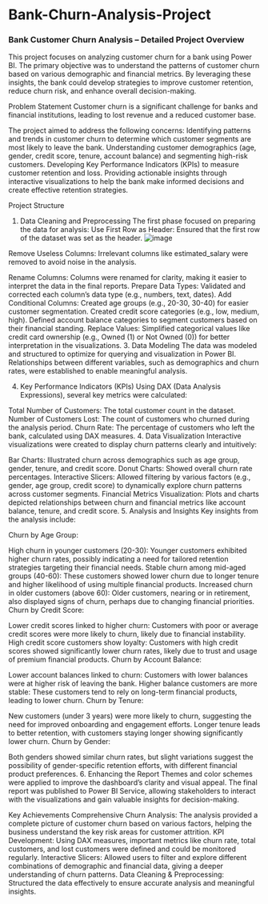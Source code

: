 # Bank-Churn-Analysis-Project
### Bank Customer Churn Analysis – Detailed Project Overview
This project focuses on analyzing customer churn for a bank using Power BI. 
The primary objective was to understand the patterns of customer churn based on various demographic and financial metrics. 
By leveraging these insights, the bank could develop strategies to improve customer retention, reduce churn risk, and enhance overall decision-making.

Problem Statement
Customer churn is a significant challenge for banks and financial institutions, 
leading to lost revenue and a reduced customer base. 

The project aimed to address the following concerns:
Identifying patterns and trends in customer churn to determine which customer segments are most likely to leave the bank.
Understanding customer demographics (age, gender, credit score, tenure, account balance) and segmenting high-risk customers.
Developing Key Performance Indicators (KPIs) to measure customer retention and loss.
Providing actionable insights through interactive visualizations to help the bank make informed decisions and create effective retention strategies.


Project Structure
1. Data Cleaning and Preprocessing
The first phase focused on preparing the data for analysis:
Use First Row as Header: Ensured that the first row of the dataset was set as the header.
![image](https://github.com/user-attachments/assets/21d70a4e-33d8-4652-8a71-e831381c877d)

Remove Useless Columns: Irrelevant columns like estimated_salary were removed to avoid noise in the analysis.

Rename Columns: Columns were renamed for clarity, making it easier to interpret the data in the final reports.
Prepare Data Types: Validated and corrected each column’s data type (e.g., numbers, text, dates).
Add Conditional Columns:
Created age groups (e.g., 20-30, 30-40) for easier customer segmentation.
Created credit score categories (e.g., low, medium, high).
Defined account balance categories to segment customers based on their financial standing.
Replace Values: Simplified categorical values like credit card ownership (e.g., Owned (1) or Not Owned (0)) for better interpretation in the visualizations.
3. Data Modeling
The data was modeled and structured to optimize for querying and visualization in Power BI. Relationships between different variables, such as demographics and churn rates, were established to enable meaningful analysis.

4. Key Performance Indicators (KPIs)
Using DAX (Data Analysis Expressions), several key metrics were calculated:

Total Number of Customers: The total customer count in the dataset.
Number of Customers Lost: The count of customers who churned during the analysis period.
Churn Rate: The percentage of customers who left the bank, calculated using DAX measures.
4. Data Visualization
Interactive visualizations were created to display churn patterns clearly and intuitively:

Bar Charts: Illustrated churn across demographics such as age group, gender, tenure, and credit score.
Donut Charts: Showed overall churn rate percentages.
Interactive Slicers: Allowed filtering by various factors (e.g., gender, age group, credit score) to dynamically explore churn patterns across customer segments.
Financial Metrics Visualization: Plots and charts depicted relationships between churn and financial metrics like account balance, tenure, and credit score.
5. Analysis and Insights
Key insights from the analysis include:

Churn by Age Group:

High churn in younger customers (20-30): Younger customers exhibited higher churn rates, possibly indicating a need for tailored retention strategies targeting their financial needs.
Stable churn among mid-aged groups (40-60): These customers showed lower churn due to longer tenure and higher likelihood of using multiple financial products.
Increased churn in older customers (above 60): Older customers, nearing or in retirement, also displayed signs of churn, perhaps due to changing financial priorities.
Churn by Credit Score:

Lower credit scores linked to higher churn: Customers with poor or average credit scores were more likely to churn, likely due to financial instability.
High credit score customers show loyalty: Customers with high credit scores showed significantly lower churn rates, likely due to trust and usage of premium financial products.
Churn by Account Balance:

Lower account balances linked to churn: Customers with lower balances were at higher risk of leaving the bank.
Higher balance customers are more stable: These customers tend to rely on long-term financial products, leading to lower churn.
Churn by Tenure:

New customers (under 3 years) were more likely to churn, suggesting the need for improved onboarding and engagement efforts.
Longer tenure leads to better retention, with customers staying longer showing significantly lower churn.
Churn by Gender:

Both genders showed similar churn rates, but slight variations suggest the possibility of gender-specific retention efforts, with different financial product preferences.
6. Enhancing the Report
Themes and color schemes were applied to improve the dashboard’s clarity and visual appeal. The final report was published to Power BI Service, allowing stakeholders to interact with the visualizations and gain valuable insights for decision-making.

Key Achievements
Comprehensive Churn Analysis: The analysis provided a complete picture of customer churn based on various factors, helping the business understand the key risk areas for customer attrition.
KPI Development: Using DAX measures, important metrics like churn rate, total customers, and lost customers were defined and could be monitored regularly.
Interactive Slicers: Allowed users to filter and explore different combinations of demographic and financial data, giving a deeper understanding of churn patterns.
Data Cleaning & Preprocessing: Structured the data effectively to ensure accurate analysis and meaningful insights.
